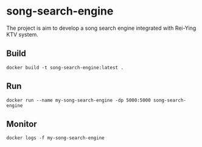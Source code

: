 # song-search-engine

The project is aim to develop a song search engine integrated with Rei-Ying KTV system.

## Build
```
docker build -t song-search-engine:latest .
```

## Run
```
docker run --name my-song-search-engine -dp 5000:5000 song-search-engine
```

## Monitor
```
docker logs -f my-song-search-engine
```